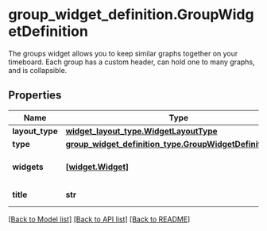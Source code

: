# group_widget_definition.GroupWidgetDefinition

The groups widget allows you to keep similar graphs together on your timeboard. Each group has a custom header, can hold one to many graphs, and is collapsible.
## Properties
Name | Type | Description | Notes
------------ | ------------- | ------------- | -------------
**layout_type** | [**widget_layout_type.WidgetLayoutType**](WidgetLayoutType.md) |  | 
**type** | [**group_widget_definition_type.GroupWidgetDefinitionType**](GroupWidgetDefinitionType.md) |  | 
**widgets** | [**[widget.Widget]**](Widget.md) | List of widget groups. | 
**title** | **str** | Title of the widget. | [optional] 

[[Back to Model list]](../README.md#documentation-for-models) [[Back to API list]](../README.md#documentation-for-api-endpoints) [[Back to README]](../README.md)


